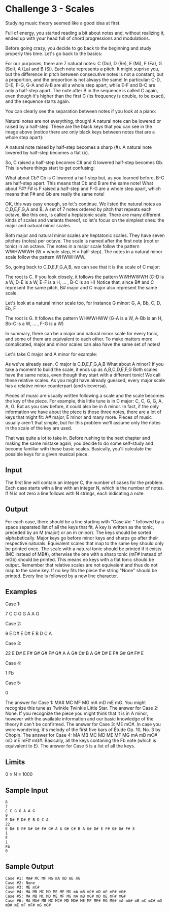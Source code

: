 # Challenge 3 - Scales

Studying music theory seemed like a good idea at first.

Full of energy, you started reading a bit about notes and, without realizing it, ended up with your head full of chord progressions and modulations.

Before going crazy, you decide to go back to the beginning and study properly this time. Let's go back to the basics:

For our purposes, there are 7 natural notes: C (Do), D (Re), E (Mi), F (Fa), G (Sol), A (La) and B (Si).
Each note represents a pitch. It might suprise you, but the difference in pitch between consecutive notes is not a constant, but a proportion, and the proportion is not always the same!
In particular: C-D, D-E, F-G, G-A and A-B are all a whole step apart, while E-F and B-C are only a half-step apart.
The note after B in the sequence is called C again, even though it's higher than the first C (its frequency is double, to be exact), and the sequence starts again.

You can clearly see the separation between notes if you look at a piano:

Natural notes are not everything, though! A natural note can be lowered or raised by a half-step. These are the black keys that you can see in the image above (notice there are only black keys between notes that are a whole step apart):

  A natural note raised by half-step becomes a sharp (#).
  A natural note lowered by half-step becomes a flat (b).

  So, C raised a half-step becomes C# and G lowered half-step becomes Gb. This is where things start to get confusing:

  What about Cb? Cb is C lowered a half-step but, as you learned before, B-C are half-step apart. This means that Cb and B are the same note!
  What about F#? F# is F raised a half-step and F-G are a whole step apart, which means that F# and Gb are really the same note!

  OK, this was easy enough, so let's continue. We listed the natural notes as C,D,E,F,G,A and B. A set of 7 notes ordered by pitch that repeats each octave, like this one, is called a heptatonic scale. There are many different kinds of scales and variants thereof, so let's focus on the simplest ones: the major and natural minor scales.

  Both major and natural minor scales are heptatonic scales. They have seven pitches (notes) per octave.
  The scale is named after the first note (root or tonic) in an octave.
  The notes in a major scale follow the pattern WWHWWWH (W = whole step, H = half-step).
  The notes in a natural minor scale follow the pattern WHWWHWW.

  So, going back to C,D,E,F,G,A,B, we can see that it is the scale of C major:

  The root is C.
If you look closely, it follows the pattern WWHWWWH (C-D is a W, D-E is a W, E-F is a H, ... , B-C is an H)
  Notice that, since B# and C represent the same pitch, B# major and C major also represent the same scale.

  Let's look at a natural minor scale too, for instance G minor: G, A, Bb, C, D, Eb, F

  The root is G.
It follows the pattern WHWWHWW (G-A is a W, A-Bb is an H, Bb-C is a W, ... , F-G is a W)

  In summary, there can be a major and natural minor scale for every tonic, and some of them are equivalent to each other. To make matters more complicated, major and minor scales can also have the same set of notes!

  Let's take C major and A minor for example:

  As we've already seen, C major is C,D,E,F,G,A,B
  What about A minor? If you take a moment to build the scale, it ends up as A,B,C,D,E,F,G
  Both scales have the same notes, even though they start with a different tonic! We call these relative scales.
  As you might have already guessed, every major scale has a relative minor counterpart (and viceversa).

  Pieces of music are usually written following a scale and the scale becomes the key of the piece. For example, this little tune is in C major: C, C, G, G, A, A, G. But as you saw before, it could also be in A minor. In fact, if the only information we have about the piece is those three notes, there are a lot of keys that might fit: A# major, E minor and many more. Pieces of music usually aren't that simple, but for this problem we'll assume only the notes in the scale of the key are used.

  That was quite a lot to take in. Before rushing to the next chapter and making the same mistake again, you decide to do some self-study and become familiar with these basic scales. Basically, you'll calculate the possible keys for a given musical piece.

## Input

  The first line will contain an integer C, the number of cases for the problem.
  Each case starts with a line with an integer N, which is the number of notes. If N is not zero a line follows with N strings, each indicating a note.

## Output

  For each case, there should be a line starting with "Case #x: " followed by a space separated list of all the keys that fit. A key is written as the tonic, preceded by an M (major) or an m (minor). The keys should be sorted alphabetically. Major keys go before minor keys and sharps go after their respective naturals. Equivalent scales that map to the same key should only be printed once. The scale with a natural tonic should be printed if it exists (MC instead of MB#), otherwise the one with a sharp tonic (mF# instead of mGb) should be printed. This means no keys with a flat tonic should be output. Remember that relative scales are not equivalent and thus do not map to the same key. If no key fits the piece the string "None" should be printed. Every line is followed by a new line character.

## Examples

  Case 1:

  7
  C C G G A A G



  Case 2:

  9
  E D# E D# E B D C A



  Case 3:

  22
  E D# E F# G# G# F# G# A A G# C# B A G# D# E F# G# G# F# E



  Case 4:

  1
  Fb



  Case 5:

  0

  The answer for Case 1: MA# MC MF MG mA mD mE mG. You might recognize this tune as Twinkle Twinkle Little Star.
  The answer for Case 2: None. If you recognize the piece you might think that it is in A minor, however with the available information and our basic knowledge of the theory it can't be confirmed.
  The answer for Case 3: ME mC#. In case you were wondering, it's melody of the first five bars of Étude Op. 10, No. 3 by Chopin.
  The answer for Case 4: MA MB MC MD ME MF MG mA mB mC# mD mE mF# mG#. Basically, all the keys contaning the Fb note (which is equivalent to E).
  The answer for Case 5 is a list of all the keys.

## Limits

  0 ≤ N ≤ 1000


## Sample Input

  ```
  6
  7
  C C G G A A G
  9
  E D# E D# E B D C A
  22
  E D# E F# G# G# F# G# A A G# C# B A G# D# E F# G# G# F# E
  1
  E
  1
  Fb
  0
  ```

## Sample Output

  ```
  Case #1: MA# MC MF MG mA mD mE mG
  Case #2: None
  Case #3: ME mC#
  Case #4: MA MB MC MD ME MF MG mA mB mC# mD mE mF# mG#
  Case #5: MA MB MC MD ME MF MG mA mB mC# mD mE mF# mG#
  Case #6: MA MA# MB MC MC# MD MD# ME MF MF# MG MG# mA mA# mB mC mC# mD mD# mE mF mF# mG mG#
  ```
